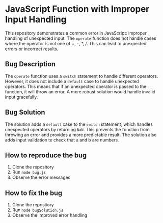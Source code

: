 # JavaScript Function with Improper Input Handling

This repository demonstrates a common error in JavaScript: improper handling of unexpected input. The `operate` function does not handle cases where the operator is not one of +, -, *, /. This can lead to unexpected errors or incorrect results.

## Bug Description
The `operate` function uses a `switch` statement to handle different operators. However, it does not include a `default` case to handle unexpected operators. This means that if an unexpected operator is passed to the function, it will throw an error.  A more robust solution would handle invalid input gracefully.

## Bug Solution
The solution adds a `default` case to the `switch` statement, which handles unexpected operators by returning `NaN`. This prevents the function from throwing an error and provides a more predictable result.  The solution also adds input validation to check that a and b are numbers.

## How to reproduce the bug
1. Clone the repository
2. Run `node bug.js`
3. Observe the error messages

## How to fix the bug
1. Clone the repository
2. Run `node bugSolution.js`
3. Observe the improved error handling
